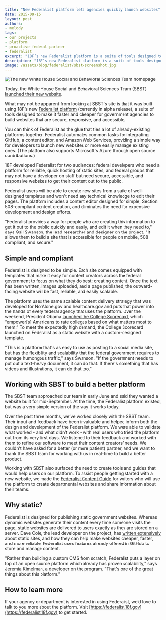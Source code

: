 ```yaml
---
title: "New Federalist platform lets agencies quickly launch websites"
date: 2015-09-15
layout: post
authors:
- melody
tags:
- our projects
- platform
- proactive federal partner
- federalist
excerpt: "18F’s new Federalist platform is a suite of tools designed to make it faster for government agencies to build websites that are secure, responsive, and accessible."
description: "18F’s new Federalist platform is a suite of tools designed to make it faster for government agencies to build websites that are secure, responsive, and accessible."
image: /assets/blog/federalist/sbst-screenshot.jpg
---
```


![The new White House Social and Behavioral Sciences Team homepage]({{site.baseurl}}/assets/blog/federalist/sbst-screenshot-2.jpg)

Today, the White House Social and Behavioral Sciences Team (SBST)
[launched their new website](https://sbst.gov/).

What may not be apparent from looking at SBST's site is that it was
built using 18F’s new [Federalist
platform](https://federalist.18f.gov) (currently in alpha release), a
suite of tools designed to make it faster and cheaper for government
agencies to build websites that are secure, responsive, and accessible.

You can think of Federalist as the glue that ties a lot of
already-existing platforms together. Federalist automates common tasks
for integrating GitHub, a content editor, and Amazon Web Services,
providing a simple way for developers to launch new websites or more
easily manage existing ones. (The platform also supports Microsoft's
Azure through open source contributions.)

18F developed Federalist for two audiences: federal developers who need a platform for
reliable, quick hosting of static sites, and federal groups that may not
have a developer on staff but need secure, accessible, and responsive
websites to get their content out to the public.

Federalist users will be able to create new sites from a suite of
well-designed templates and won't need any technical knowledge to edit
their pages. The platform includes a content editor designed for simple,
Section 508-compliant content creation, and eliminates the need for
expensive development and design efforts.

"Federalist provides a way for people who are creating this information
to get it out to the public quickly and easily, and edit it when they
need to," says Gail Swanson, the lead researcher and designer on the
project. "It allows them to build a site that is accessible for people
on mobile, 508 compliant, and secure."

## Simple and compliant

Federalist is designed to be simple. Each site comes equipped with
templates that make it easy for content creators across the federal
government to focus on what they do best: creating content. Once the
text has been written, images uploaded, and a page published, the
outward-facing website will be fast, reliable, and easily scalable.

The platform uses the same scalable content delivery strategy that was
developed for NotAlone.gov and healthcare.gov and puts that power into
the hands of every federal agency that uses the platform. Over the
weekend, President Obama [launched the College
Scorecard](https://18f.gsa.gov/2015/09/14/college-scorecard-launch/),
which “empower[s] Americans to rate colleges based on what matters most
to them.” To meet the expectedly high demand, the College Scorecard
launched on Federalist as a static website with a custom-designed
template.

"This is a platform that's as easy to use as posting to a social media
site, but has the flexibility and scalability that the federal
government requires to manage humongous traffic," says Swanson. "If the
government needs to put out a text-heavy document, it can do that. If
there's something that has videos and illustrations, it can do that
too."

## Working with SBST to build a better platform

The SBST team approached our team in early June and said they wanted a
website built for mid-September. At the time, the Federalist platform
existed, but was a very simple version of the way it works today.

Over the past three months, we’ve worked closely with the SBST team.
Their input and feedback have been invaluable and helped inform both the
design and development of the Federalist platform. We were able to
validate what worked - and what didn’t work - with real users who tried
the platform out from its very first days. We listened to their feedback
and worked with them to refine our software to meet their content
creators’ needs. We couldn’t have asked for a better (or more patient)
partner, and we want to thank the SBST team for working with us in
real-time to build a better product.

Working with SBST also surfaced the need to create tools and guides that
would help users on our platform. To assist people getting started with
a new website, we made the [Federalist Content
Guide](https://pages.18f.gov/federalist-content-guide/) for writers who
will use the platform to create departmental websites and share
information about their teams.

## Why static?

Federalist is designed for publishing static government websites.
Whereas dynamic websites generate their content every time someone
visits the page, static websites are delivered to users exactly as they
are stored on a server. Dave Cole, the lead developer on the project,
has [written
extensively](https://developmentseed.org/blog/2012/07/27/build-cms-free-websites/)
about static sites, and how they can help make websites cheaper, faster,
and more reliable. Federalist uses features already offered in GitHub to
store and manage content.

"Rather than building a custom CMS from scratch, Federalist puts a layer
on top of an open source platform which already has proven scalability,"
says Jeremia Kimelman, a developer on the program. "That's one of the
great things about this platform."

## How to learn more

If your agency or department is interested in using Federalist, we’d
love to talk to you more about the platform. Visit
[https://federalist.18f.gov](https://federalist.18f.gov) to get
started.
